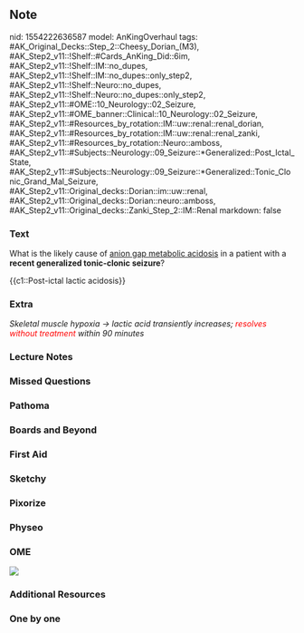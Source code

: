 ## Note
nid: 1554222636587
model: AnKingOverhaul
tags: #AK_Original_Decks::Step_2::Cheesy_Dorian_(M3), #AK_Step2_v11::!Shelf::#Cards_AnKing_Did::6im, #AK_Step2_v11::!Shelf::IM::no_dupes, #AK_Step2_v11::!Shelf::IM::no_dupes::only_step2, #AK_Step2_v11::!Shelf::Neuro::no_dupes, #AK_Step2_v11::!Shelf::Neuro::no_dupes::only_step2, #AK_Step2_v11::#OME::10_Neurology::02_Seizure, #AK_Step2_v11::#OME_banner::Clinical::10_Neurology::02_Seizure, #AK_Step2_v11::#Resources_by_rotation::IM::uw::renal::renal_dorian, #AK_Step2_v11::#Resources_by_rotation::IM::uw::renal::renal_zanki, #AK_Step2_v11::#Resources_by_rotation::Neuro::amboss, #AK_Step2_v11::#Subjects::Neurology::09_Seizure::*Generalized::Post_Ictal_State, #AK_Step2_v11::#Subjects::Neurology::09_Seizure::*Generalized::Tonic_Clonic_Grand_Mal_Seizure, #AK_Step2_v11::Original_decks::Dorian::im::uw::renal, #AK_Step2_v11::Original_decks::Dorian::neuro::amboss, #AK_Step2_v11::Original_decks::Zanki_Step_2::IM::Renal
markdown: false

### Text
What is the likely cause of <u>anion gap metabolic acidosis</u> in
a patient with a <b>recent generalized tonic-clonic seizure</b>?
<div>
  {{c1::Post-ictal lactic acidosis}}
</div>

### Extra
<i>Skeletal muscle hypoxia → lactic acid transiently increases;</i>
<i><font color="#FF0000" style="">resolves without treatment</font>
within 90 minutes</i>

### Lecture Notes


### Missed Questions


### Pathoma


### Boards and Beyond


### First Aid


### Sketchy


### Pixorize


### Physeo


### OME
<div class="ome-widget">
  <a href=
  "https://onlinemeded.org/spa/neurology/seizure/acquire?ref=anki"><img src="_OME_AnkiFlashcards_Lesson_6.png"></a>
</div>

### Additional Resources


### One by one

